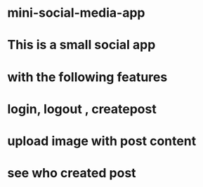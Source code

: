# mini-social-media-app
# This is a small social app 
# with the following features
# login, logout , createpost
# upload image with post content
# see who created post 
